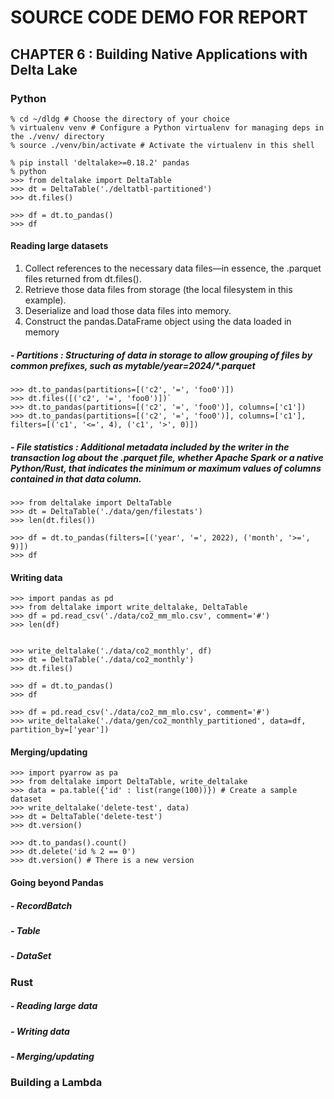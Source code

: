 # SOURCE CODE DEMO FOR REPORT
## CHAPTER 6 : Building Native Applications with Delta Lake
### Python
```
% cd ~/dldg # Choose the directory of your choice
% virtualenv venv # Configure a Python virtualenv for managing deps in the ./venv/ directory
% source ./venv/bin/activate # Activate the virtualenv in this shell
```
```
% pip install 'deltalake>=0.18.2' pandas
% python
>>> from deltalake import DeltaTable
>>> dt = DeltaTable('./deltatbl-partitioned')
>>> dt.files()
```
```
>>> df = dt.to_pandas()
>>> df
```
#### Reading large datasets
1. Collect references to the necessary data files—in essence, the .parquet files returned from dt.files().
2. Retrieve those data files from storage (the local filesystem in this example).
3. Deserialize and load those data files into memory.
4. Construct the pandas.DataFrame object using the data loaded in memory
  ##### - Partitions : Structuring of data in storage to allow grouping of files by common prefixes, such as mytable/year=2024/*.parquet
    >>> dt.to_pandas(partitions=[('c2', '=', 'foo0')])
    >>> dt.files([('c2', '=', 'foo0')])`
    >>> dt.to_pandas(partitions=[('c2', '=', 'foo0')], columns=['c1'])
    >>> dt.to_pandas(partitions=[('c2', '=', 'foo0')], columns=['c1'], filters=[('c1', '<=', 4), ('c1', '>', 0)])

  ##### - File statistics : Additional metadata included by the writer in the transaction log about the .parquet file, whether Apache Spark or a native Python/Rust, that indicates the minimum or maximum values of columns contained in that data column.
    >>> from deltalake import DeltaTable
    >>> dt = DeltaTable('./data/gen/filestats')
    >>> len(dt.files())

    >>> df = dt.to_pandas(filters=[('year', '=', 2022), ('month', '>=', 9)])
    >>> df

#### Writing data
    >>> import pandas as pd
    >>> from deltalake import write_deltalake, DeltaTable
    >>> df = pd.read_csv('./data/co2_mm_mlo.csv', comment='#')
    >>> len(df)


    >>> write_deltalake('./data/co2_monthly', df)
    >>> dt = DeltaTable('./data/co2_monthly')
    >>> dt.files()

    >>> df = dt.to_pandas()
    >>> df

    >>> df = pd.read_csv('./data/co2_mm_mlo.csv', comment='#')
    >>> write_deltalake('./data/gen/co2_monthly_partitioned', data=df, partition_by=['year'])

#### Merging/updating

    >>> import pyarrow as pa
    >>> from deltalake import DeltaTable, write_deltalake
    >>> data = pa.table({'id' : list(range(100))}) # Create a sample dataset
    >>> write_deltalake('delete-test', data)
    >>> dt = DeltaTable('delete-test')
    >>> dt.version()

    >>> dt.to_pandas().count()
    >>> dt.delete('id % 2 == 0')
    >>> dt.version() # There is a new version

#### Going beyond Pandas
  ##### - RecordBatch
  ##### - Table
  ##### - DataSet
### Rust
  ##### - Reading large data
  ##### - Writing data
  ##### - Merging/updating
### Building a Lambda
